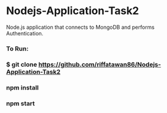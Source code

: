 # Nodejs-Application-Task2
Node.js application that connects to MongoDB and performs Authentication.


### To Run:

### $ git clone https://github.com/riffatawan86/Nodejs-Application-Task2

### npm install

### npm start
